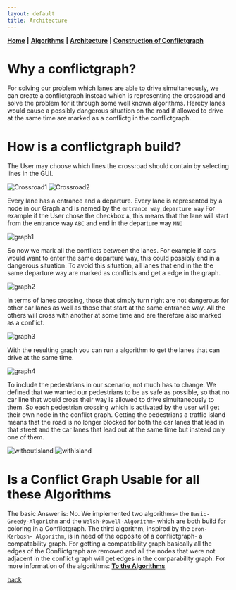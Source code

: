 ```yaml
---
layout: default
title: Architecture
---
```


**[Home](./)** **&#124;** **[Algorithms](./algorithms.html)** **&#124;** **[Architecture](./architecture.html)** **&#124;** **[Construction of Conflictgraph](./construction_conflictgraph.html)**

# Why a conflictgraph?

For solving our problem which lanes are able to drive simultaneously, we can create a conflictgraph instead which is representing the crossroad and solve the problem for it through some well known algorithms.
Hereby lanes would cause a possibly dangerous situation on the road if allowed to drive at the same time are marked as a conflictg in the conflictgraph.

# How is a conflictgraph build?

The User may choose which lines the crossroad should contain by selecting lines in the GUI. 

![Crossroad1](images/conflictgraph/picture1.JPG)
![Crossroad2](images/conflictgraph/picture2.JPG)

Every lane has a entrance and a departure. Every lane is represented by a node in our Graph and is named by the ```entrance way```_```departure way```
For example if the User chose the checkbox ```A```, this means that the lane will start from the entrance way ```ABC``` and end in the departure way ```MNO```

![graph1](images/conflictgraph/graph1.JPG)

So now we mark all the conflicts between the lanes. For example if cars would want to enter the same departure way, this could possibly end in a dangerous situation. To avoid this situation, all lanes that end in the the same departure way are marked as conflicts and get a edge in the graph.

![graph2](images/conflictgraph/graph2.JPG)

In terms of lanes crossing, those that simply turn right are not dangerous for other car lanes as well as those that start at the same entrance way. All the others will cross with another at some time and are therefore also marked as a conflict.

![graph3](images/conflictgraph/graph3.JPG)

With the resulting graph you can run a algorithm to get the lanes that can drive at the same time.

![graph4](images/conflictgraph/graph4.JPG)

To include the pedestrians in our scenario, not much has to change. We defined that we wanted our pedestrians to be as safe as possible, so that no car line that would cross their way is allowed to drive simultaneously to them. So each pedestrian crossing which is activated by the user will get their own node in the conflict graph. 
Getting the pedestrians a traffic island means that the road is no longer blocked for both the car lanes that lead in that street and the car lanes that lead out at the same time but instead only one of them.

![withoutIsland](images/conflictgraph/withoutTrafficIsland.JPG)
![withIsland](images/conflictgraph/withTrafficIsland.JPG)

# Is a Conflict Graph Usable for all these Algorithms

The basic Answer is: No.
We implemented two algorithms- the ```Basic-Greedy-Algorithm``` and the ```Welsh-Powell-Algorithm```- which are both build for coloring in a Conflictgraph. 
The third algorithm, inspired by the ```Bron-Kerbosh- Algorithm```, is in need of the opposite of a conflictgraph- a compatability graph. 
For getting a compatability graph basically all the edges of the Conflictgraph are removed and all the nodes that were not adjacent in the conflict graph will get edges in the comparability graph. 
For more information of the algorithms:
**[To the Algorithms](./algorithms.html)**


[back](./)